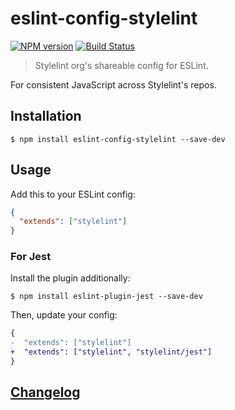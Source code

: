 # eslint-config-stylelint

[![NPM version](https://img.shields.io/npm/v/eslint-config-stylelint.svg)](https://www.npmjs.org/package/eslint-config-stylelint)
[![Build Status](https://github.com/stylelint/eslint-config-stylelint/workflows/CI/badge.svg)](https://github.com/stylelint/eslint-config-stylelint/actions)

> Stylelint org's shareable config for ESLint.

For consistent JavaScript across Stylelint's repos.

## Installation

```console
$ npm install eslint-config-stylelint --save-dev
```

## Usage

Add this to your ESLint config:

```json
{
  "extends": ["stylelint"]
}
```

### For Jest

Install the plugin additionally:

```console
$ npm install eslint-plugin-jest --save-dev
```

Then, update your config:

```diff json
{
-  "extends": ["stylelint"]
+  "extends": ["stylelint", "stylelint/jest"]
}
```

## [Changelog](CHANGELOG.md)
